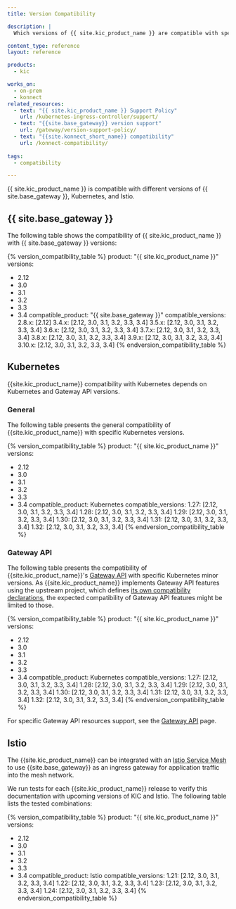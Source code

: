 ```yaml
---
title: Version Compatibility

description: |
  Which versions of {{ site.kic_product_name }} are compatible with specific versions of {{ site.base_gateway }}, Kubernetes, Gateway API and Istio?

content_type: reference
layout: reference

products:
  - kic

works_on:
  - on-prem
  - konnect
related_resources:
  - text: "{{ site.kic_product_name }} Support Policy"
    url: /kubernetes-ingress-controller/support/
  - text: "{{site.base_gateway}} version support"
    url: /gateway/version-support-policy/
  - text: "{{site.konnect_short_name}} compatibility"
    url: /konnect-compatibility/
    
tags:
  - compatibility

---
```



{{ site.kic_product_name }} is compatible with different versions of {{ site.base_gateway }}, Kubernetes, and Istio.

## {{ site.base_gateway }}

The following table shows the compatibility of {{ site.kic_product_name }} with {{ site.base_gateway }} versions:

{% version_compatibility_table %}
product: "{{ site.kic_product_name }}"
versions: 
  - 2.12
  - 3.0
  - 3.1
  - 3.2
  - 3.3
  - 3.4
compatible_product: "{{ site.base_gateway }}"
compatible_versions:
  2.8.x: [2.12]
  3.4.x: [2.12, 3.0, 3.1, 3.2, 3.3, 3.4]
  3.5.x: [2.12, 3.0, 3.1, 3.2, 3.3, 3.4]
  3.6.x: [2.12, 3.0, 3.1, 3.2, 3.3, 3.4]
  3.7.x: [2.12, 3.0, 3.1, 3.2, 3.3, 3.4]
  3.8.x: [2.12, 3.0, 3.1, 3.2, 3.3, 3.4]
  3.9.x: [2.12, 3.0, 3.1, 3.2, 3.3, 3.4]
  3.10.x: [2.12, 3.0, 3.1, 3.2, 3.3, 3.4]
{% endversion_compatibility_table %}

## Kubernetes

{{site.kic_product_name}} compatibility with Kubernetes depends on Kubernetes and Gateway API versions.

### General

The following table presents the general compatibility of {{site.kic_product_name}} with specific Kubernetes versions.

{% version_compatibility_table %}
product: "{{ site.kic_product_name }}"
versions: 
  - 2.12
  - 3.0
  - 3.1
  - 3.2
  - 3.3
  - 3.4
compatible_product: Kubernetes
compatible_versions:
  1.27: [2.12, 3.0, 3.1, 3.2, 3.3, 3.4]
  1.28: [2.12, 3.0, 3.1, 3.2, 3.3, 3.4]
  1.29: [2.12, 3.0, 3.1, 3.2, 3.3, 3.4]
  1.30: [2.12, 3.0, 3.1, 3.2, 3.3, 3.4]
  1.31: [2.12, 3.0, 3.1, 3.2, 3.3, 3.4]
  1.32: [2.12, 3.0, 3.1, 3.2, 3.3, 3.4]
{% endversion_compatibility_table %}

### Gateway API

The following table presents the compatibility of {{site.kic_product_name}}'s [Gateway API](https://github.com/kubernetes-sigs/gateway-api) with specific Kubernetes minor versions. As {{site.kic_product_name}} implements Gateway API features using the upstream project, which defines [its own compatibility declarations](https://gateway-api.sigs.k8s.io/concepts/versioning/#supported-versions), the expected compatibility of Gateway API features might be limited to those.

{% version_compatibility_table %}
product: "{{ site.kic_product_name }}"
versions: 
  - 2.12
  - 3.0
  - 3.1
  - 3.2
  - 3.3
  - 3.4
compatible_product: Kubernetes
compatible_versions:
  1.27: [2.12, 3.0, 3.1, 3.2, 3.3, 3.4]
  1.28: [2.12, 3.0, 3.1, 3.2, 3.3, 3.4]
  1.29: [2.12, 3.0, 3.1, 3.2, 3.3, 3.4]
  1.30: [2.12, 3.0, 3.1, 3.2, 3.3, 3.4]
  1.31: [2.12, 3.0, 3.1, 3.2, 3.3, 3.4]
  1.32: [2.12, 3.0, 3.1, 3.2, 3.3, 3.4]
{% endversion_compatibility_table %}

For specific Gateway API resources support, see the [Gateway API](/kubernetes-ingress-controller/gateway-api/) page.

## Istio

The {{site.kic_product_name}} can be integrated with an [Istio Service Mesh](https://istio.io) to use {{site.base_gateway}} as an ingress gateway for application traffic into the mesh network. 

We run tests for each {{site.kic_product_name}} release to verify this documentation with upcoming versions of KIC and Istio. The following table lists the tested combinations:

{% version_compatibility_table %}
product: "{{ site.kic_product_name }}"
versions: 
  - 2.12
  - 3.0
  - 3.1
  - 3.2
  - 3.3
  - 3.4
compatible_product: Istio
compatible_versions:
  1.21: [2.12, 3.0, 3.1, 3.2, 3.3, 3.4]
  1.22: [2.12, 3.0, 3.1, 3.2, 3.3, 3.4]
  1.23: [2.12, 3.0, 3.1, 3.2, 3.3, 3.4]
  1.24: [2.12, 3.0, 3.1, 3.2, 3.3, 3.4]
{% endversion_compatibility_table %}